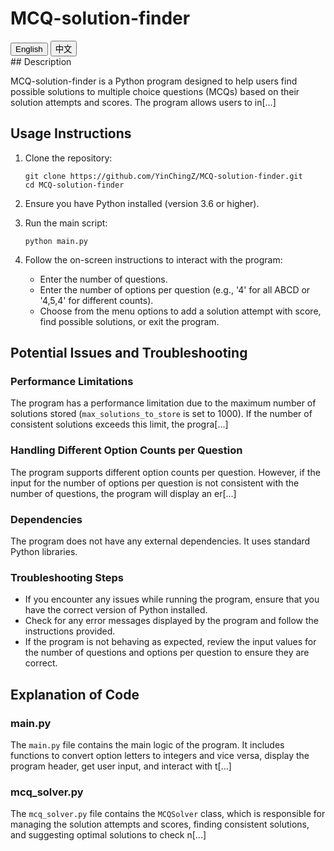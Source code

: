 # MCQ-solution-finder

<div id="language-toggle">
  <button onclick="toggleLanguage('en')">English</button>
  <button onclick="toggleLanguage('zh')">中文</button>
</div>

<div id="content-en" class="language-content">
  ## Description

  MCQ-solution-finder is a Python program designed to help users find possible solutions to multiple choice questions (MCQs) based on their solution attempts and scores. The program allows users to in[...]

  ## Usage Instructions

  1. Clone the repository:
     ```
     git clone https://github.com/YinChingZ/MCQ-solution-finder.git
     cd MCQ-solution-finder
     ```

  2. Ensure you have Python installed (version 3.6 or higher).

  3. Run the main script:
     ```
     python main.py
     ```

  4. Follow the on-screen instructions to interact with the program:
     - Enter the number of questions.
     - Enter the number of options per question (e.g., '4' for all ABCD or '4,5,4' for different counts).
     - Choose from the menu options to add a solution attempt with score, find possible solutions, or exit the program.

  ## Potential Issues and Troubleshooting

  ### Performance Limitations

  The program has a performance limitation due to the maximum number of solutions stored (`max_solutions_to_store` is set to 1000). If the number of consistent solutions exceeds this limit, the progra[...]

  ### Handling Different Option Counts per Question

  The program supports different option counts per question. However, if the input for the number of options per question is not consistent with the number of questions, the program will display an er[...]

  ### Dependencies

  The program does not have any external dependencies. It uses standard Python libraries.

  ### Troubleshooting Steps

  - If you encounter any issues while running the program, ensure that you have the correct version of Python installed.
  - Check for any error messages displayed by the program and follow the instructions provided.
  - If the program is not behaving as expected, review the input values for the number of questions and options per question to ensure they are correct.

  ## Explanation of Code

  ### main.py

  The `main.py` file contains the main logic of the program. It includes functions to convert option letters to integers and vice versa, display the program header, get user input, and interact with t[...]

  ### mcq_solver.py

  The `mcq_solver.py` file contains the `MCQSolver` class, which is responsible for managing the solution attempts and scores, finding consistent solutions, and suggesting optimal solutions to check n[...]

</div>

<div id="content-zh" class="language-content" style="display:none;">
  ## 描述

  MCQ-solution-finder 是一个 Python 程序，旨在帮助用户根据他们的解答尝试和得分找到多项选择题（MCQ）的可能解答。该程序允许用户输入问题数量和每个��[...]

  ## 使用说明

  1. 克隆仓库：
     ```
     git clone https://github.com/YinChingZ/MCQ-solution-finder.git
     cd MCQ-solution-finder
     ```

  2. 确保您已安装 Python（版本 3.6 或更高）。

  3. 运行主脚本：
     ```
     python main.py
     ```

  4. 按照屏幕上的说明与程序交互：
     - 输入问题数量。
     - 输入每个问题的选项数量（例如，'4' 表示所有问题都有 ABCD 选项，或 '4,5,4' 表示不同问题有不同数量的选项）。
     - 从菜单选项中选择添加带有得分的解答尝试、查找可能的解答或退出程序。

  ## 潜在问题和故障排除

  ### 性能限制

  该程序由于存储的最大解答数量（`max_solutions_to_store` 设置为 1000）而存在性能限制。如果一致解答的数量超过此限制，程序可能无法找到所有可能的解[...]

  ### 处理每个问题的不同选项数量

  该程序支持每个问题的不同选项数量。但是，如果每个问题的选项数量输入与问题数量不一致，程序将显示错误消息。确保每个问题的选项数量输入与[...]

  ### 依赖关系

  该程序没有任何外部依赖。它使用标准的 Python 库。

  ### 故障排除步骤

  - 如果在运行程序时遇到任何问题，请确保已安装正确版本的 Python。
  - 检查程序显示的任何错误消息并按照提供的说明进行操作。
  - 如果程序未按预期运行，请检查问题数量和每个问题的选项数量的输入值，以确保它们是正确的。

  ## 代码解释

  ### main.py

  `main.py` 文件包含程序的主要逻辑。它包括将选项字母转换为整数及其反向转换的函数，显示程序头部，获取用户输入，并与 `MCQSolver` 类交互以添加解�[...]

  ### mcq_solver.py

  `mcq_solver.py` 文件包含 `MCQSolver` 类，该类负责管理解答尝试和得分，查找一致的解答，并建议下一个要检查的最佳解答。该类包括添加解答尝试、检查�[...]

</div>

<script>
  function toggleLanguage(language) {
    var enContent = document.getElementById('content-en');
    var zhContent = document.getElementById('content-zh');
    if (language === 'en') {
      enContent.style.display = 'block';
      zhContent.style.display = 'none';
    } else {
      enContent.style.display = 'none';
      zhContent.style.display = 'block';
    }
  }
</script>
